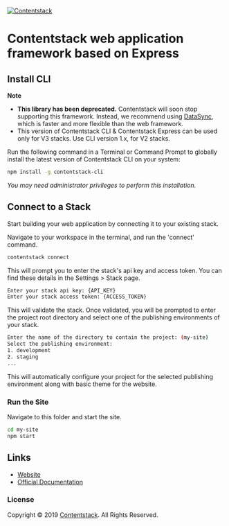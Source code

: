 [![Contentstack](https://www.contentstack.com/docs/static/images/contentstack.png)](https://www.contentstack.com/)

# Contentstack web application framework based on Express

## Install CLI

**Note**
- **This library has been deprecated.** Contentstack will soon stop supporting this framework. Instead, we recommend using [DataSync](https://www.contentstack.com/docs/guide/synchronization/contentstack-datasync), which is faster and more flexible than the web framework.
- This version of Contentstack CLI & Contentstack Express can be used only for V3 stacks. Use CLI version 1.x, for V2 stacks.

Run the following command in a Terminal or Command Prompt to globally install the latest version of Contentstack CLI on your system:

```bash
npm install -g contentstack-cli
```

<em>You may need administrator privileges to perform this installation.</em>

## Connect to a Stack
Start building your web application by connecting it to your existing stack.

Navigate to your workspace in the terminal, and run the 'connect' command.

```bash
contentstack connect
```

This will prompt you to enter the stack's api key and access token. You can find these details in the Settings > Stack page.

```bash
Enter your stack api key: {API_KEY}
Enter your stack access token: {ACCESS_TOKEN}
```

This will validate the stack. Once validated, you will be prompted to enter the project root directory and select one of the publishing environments of your stack.

```bash
Enter the name of the directory to contain the project: (my-site)
Select the publishing environment:
1. development
2. staging
...
```
This will automatically configure your project for the selected publishing environment along with basic theme for the website.

### Run the Site

Navigate to this folder and start the site.

```bash
cd my-site
npm start
```

## Links
- [Website](https://www.contentstack.com/)
- [Official Documentation](http://contentstack.com/docs)

### License
Copyright © 2019 [Contentstack](https://www.contentstack.com/). All Rights Reserved.
